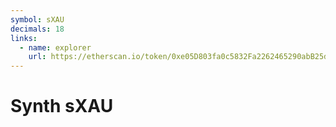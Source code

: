 ```yaml
---
symbol: sXAU
decimals: 18
links:
  - name: explorer
    url: https://etherscan.io/token/0xe05D803fa0c5832Fa2262465290abB25d6C2bFA3
---
```


# Synth sXAU
